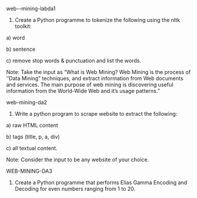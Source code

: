 web--mining-labda1
1. Create a Python programme to tokenize the following using the nltk toolkit:

a) word

b) sentence

c) remove stop words & punctuation and list the words.

Note: Take the input as “What is Web Mining? Web Mining is the process of ‘’Data Mining” techniques,
and extract information from Web documents and services. The main purpose of web mining is
discovering useful information from the World-Wide Web and it’s usage patterns.”

web-mining-da2
1. Write a python program to scrape website to extract the following:

a) raw HTML content

b) tags (title, p, a, div)

c) all textual content.

Note: Consider the input to be any website of your choice.

WEB-MINING-DA3

1. Create a Python programme that performs Elias Gamma Encoding and Decoding for even numbers ranging from 1 to 20.
